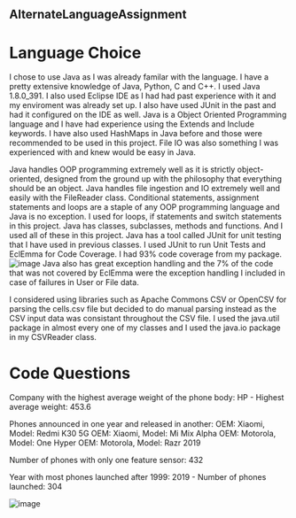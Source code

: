 ## AlternateLanguageAssignment

# Language Choice
I chose to use Java as I was already familar with the language. I have a pretty extensive knowledge of Java, Python, C and C++. I used Java 1.8.0_391. I also used Eclipse IDE as I had had past experience with it and my enviroment was already set up. I also have used JUnit in the past and had it configured on the IDE as well. Java is a Object Oriented Programming language and I have had experience using the Extends and Include keywords. I have also used HashMaps in Java before and those were recommended to be used in this project. File IO was also something I was experienced with and knew would be easy in Java.

Java handles OOP programming extremely well as it is strictly object-oriented, designed from the ground up with the philosophy that everything should be an object.
Java handles file ingestion and IO extremely well and easily with the FileReader class.
Conditional statements, assignment statements and loops are a staple of any OOP programming language and Java is no exception. I used for loops, if statements and switch statements in this project.
Java has classes, subclasses, methods and functions. And I used all of these in this project.
Java has a tool called JUnit for unit testing that I have used in previous classes. I used JUnit to run Unit Tests and EclEmma for Code Coverage. I had 93% code coverage from my package.
![image](https://github.com/jscalzimarti/AlternativeLanguageAssignment/assets/125903169/43494442-a3b9-4d92-afab-2f6c66b3c1f5)
Java also has great exception handling and the 7% of the code that was not covered by EclEmma were the exception handling I included in case of failures in User or File data.

I considered using libraries such as Apache Commons CSV or OpenCSV for parsing the cells.csv file but decided to do manual parsing instead as the CSV input data was consistant throughout the CSV file. I used the java.util package in almost every one of my classes and I used the java.io package in my CSVReader class.

# Code Questions
Company with the highest average weight of the phone body: 
HP - Highest average weight: 453.6

Phones announced in one year and released in another:
OEM: Xiaomi, Model: Redmi K30 5G
OEM: Xiaomi, Model: Mi Mix Alpha
OEM: Motorola, Model: One Hyper
OEM: Motorola, Model: Razr 2019

Number of phones with only one feature sensor: 
432

Year with most phones launched after 1999: 
2019 - Number of phones launched: 304

![image](https://github.com/jscalzimarti/AlternativeLanguageAssignment/assets/125903169/90945957-cfb9-4643-9d42-9cb39947260a)

